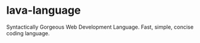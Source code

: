 # lava-language
Syntactically Gorgeous Web Development Language. Fast, simple, concise coding language.
